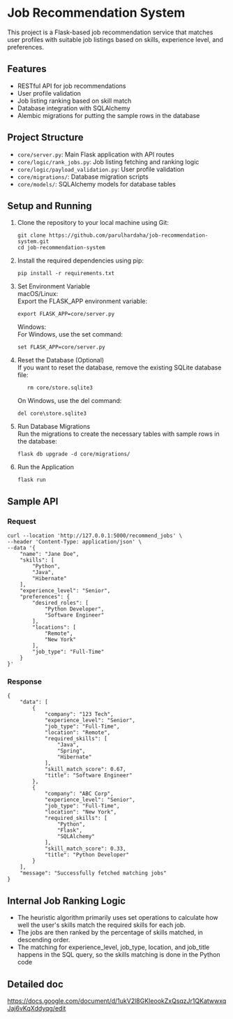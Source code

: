 # Job Recommendation System

This project is a Flask-based job recommendation service that matches user profiles with suitable job listings based on skills, experience level, and preferences.

## Features

- RESTful API for job recommendations
- User profile validation
- Job listing ranking based on skill match
- Database integration with SQLAlchemy
- Alembic migrations for putting the sample rows in the database

## Project Structure

- `core/server.py`: Main Flask application with API routes
- `core/logic/rank_jobs.py`: Job listing fetching and ranking logic
- `core/logic/payload_validation.py`: User profile validation
- `core/migrations/`: Database migration scripts
- `core/models/`: SQLAlchemy models for database tables

## Setup and Running

1. Clone the repository to your local machine using Git:
    ```
    git clone https://github.com/parulhardaha/job-recommendation-system.git
    cd job-recommendation-system
    ```

2. Install the required dependencies using pip:<br>
    ```
   pip install -r requirements.txt
    ```

4. Set Environment Variable<br>
    macOS/Linux:<br>
    Export the FLASK_APP environment variable:<br>
    ```
   export FLASK_APP=core/server.py
    ```

    Windows:<br>
    For Windows, use the set command:<br>
    ```
   set FLASK_APP=core/server.py
    ```

6. Reset the Database (Optional)<br>
    If you want to reset the database, remove the existing SQLite database file:<br>
    ```
       rm core/store.sqlite3
    ```
    On Windows, use the del command:<br>
    ```
   del core\store.sqlite3
    ```

8. Run Database Migrations<br>
    Run the migrations to create the necessary tables with sample rows in the database:<br>
    ```
   flask db upgrade -d core/migrations/
    ```

10. Run the Application
    ```
    flask run
    ```

## Sample API
### Request
```
curl --location 'http://127.0.0.1:5000/recommend_jobs' \
--header 'Content-Type: application/json' \
--data '{
    "name": "Jane Doe",
    "skills": [
        "Python",
        "Java",
        "Hibernate"
    ],
    "experience_level": "Senior",
    "preferences": {
        "desired_roles": [
            "Python Developer",
            "Software Engineer"
        ],
        "locations": [
            "Remote",
            "New York"
        ],
        "job_type": "Full-Time"
    }
}'
```
### Response
```
{
    "data": [
        {
            "company": "123 Tech",
            "experience_level": "Senior",
            "job_type": "Full-Time",
            "location": "Remote",
            "required_skills": [
                "Java",
                "Spring",
                "Hibernate"
            ],
            "skill_match_score": 0.67,
            "title": "Software Engineer"
        },
        {
            "company": "ABC Corp",
            "experience_level": "Senior",
            "job_type": "Full-Time",
            "location": "New York",
            "required_skills": [
                "Python",
                "Flask",
                "SQLAlchemy"
            ],
            "skill_match_score": 0.33,
            "title": "Python Developer"
        }
    ],
    "message": "Successfully fetched matching jobs"
}
```

## Internal Job Ranking Logic

* The heuristic algorithm primarily uses set operations to calculate how well the user's skills match the required skills for each job.
* The jobs are then ranked by the percentage of skills matched, in descending order.
* The matching for experience_level, job_type, location, and job_title happens in the SQL query, so the skills matching is done in the Python code

## Detailed doc
https://docs.google.com/document/d/1ukV2l8GKIeookZxQsqzJr1QKatwwxqJaj6vKqXddyqg/edit
